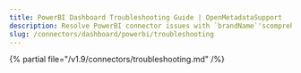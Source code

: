 ```yaml
---
title: PowerBI Dashboard Troubleshooting Guide | OpenMetadataSupport
description: Resolve PowerBI connector issues with `brandName`'scomprehensive troubleshooting guide. Fix common errors, debug connections, and optimize your setup.
slug: /connectors/dashboard/powerbi/troubleshooting
---
```


{% partial file="/v1.9/connectors/troubleshooting.md" /%}
